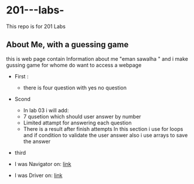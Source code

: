 # 201---labs-
This repo is for 201 Labs

##  About Me, with a guessing game ##

this is web page contain Information about me "eman sawalha " and i make gussing game for whome do want to access a webpage 
- First : 
    - there is four question with yes no question 

- Scond 
    - In lab 03 i will add:
    - 7 qusetion which should user answer by number 
    - Limited attampt for answering each question
    - There is a result after finish attempts 
In this section i use for loops and if condition to validate the user answer also i use arrays to save the answer 

- third
- I was Navigator on: [link](https://github.com/ayaazzam24/AboutMe/pulls)
- I was Driver on: [link](https://github.com/emansawalha/201---labs-/pulls)






